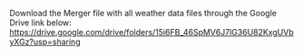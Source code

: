 Download the Merger file with all weather data files through the Google Drive link below: 
https://drive.google.com/drive/folders/15i6FB_46SpMV6J7lG36U82KxgUVbyXGz?usp=sharing
